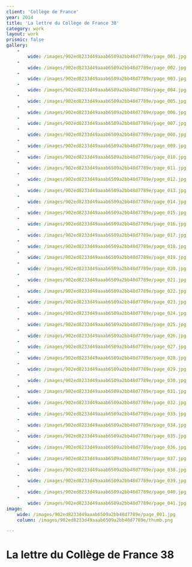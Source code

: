 ```yaml
---
client: 'Collège de France'
year: 2014
title: 'La lettre du Collège de France 38'
category: work
layout: work
prismic: false
gallery:
    -
        wide: /images/902ed8233d49aaab6509a2bb48d7789e/page_001.jpg
    -
        wide: /images/902ed8233d49aaab6509a2bb48d7789e/page_002.jpg
    -
        wide: /images/902ed8233d49aaab6509a2bb48d7789e/page_003.jpg
    -
        wide: /images/902ed8233d49aaab6509a2bb48d7789e/page_004.jpg
    -
        wide: /images/902ed8233d49aaab6509a2bb48d7789e/page_005.jpg
    -
        wide: /images/902ed8233d49aaab6509a2bb48d7789e/page_006.jpg
    -
        wide: /images/902ed8233d49aaab6509a2bb48d7789e/page_007.jpg
    -
        wide: /images/902ed8233d49aaab6509a2bb48d7789e/page_008.jpg
    -
        wide: /images/902ed8233d49aaab6509a2bb48d7789e/page_009.jpg
    -
        wide: /images/902ed8233d49aaab6509a2bb48d7789e/page_010.jpg
    -
        wide: /images/902ed8233d49aaab6509a2bb48d7789e/page_011.jpg
    -
        wide: /images/902ed8233d49aaab6509a2bb48d7789e/page_012.jpg
    -
        wide: /images/902ed8233d49aaab6509a2bb48d7789e/page_013.jpg
    -
        wide: /images/902ed8233d49aaab6509a2bb48d7789e/page_014.jpg
    -
        wide: /images/902ed8233d49aaab6509a2bb48d7789e/page_015.jpg
    -
        wide: /images/902ed8233d49aaab6509a2bb48d7789e/page_016.jpg
    -
        wide: /images/902ed8233d49aaab6509a2bb48d7789e/page_017.jpg
    -
        wide: /images/902ed8233d49aaab6509a2bb48d7789e/page_018.jpg
    -
        wide: /images/902ed8233d49aaab6509a2bb48d7789e/page_019.jpg
    -
        wide: /images/902ed8233d49aaab6509a2bb48d7789e/page_020.jpg
    -
        wide: /images/902ed8233d49aaab6509a2bb48d7789e/page_021.jpg
    -
        wide: /images/902ed8233d49aaab6509a2bb48d7789e/page_022.jpg
    -
        wide: /images/902ed8233d49aaab6509a2bb48d7789e/page_023.jpg
    -
        wide: /images/902ed8233d49aaab6509a2bb48d7789e/page_024.jpg
    -
        wide: /images/902ed8233d49aaab6509a2bb48d7789e/page_025.jpg
    -
        wide: /images/902ed8233d49aaab6509a2bb48d7789e/page_026.jpg
    -
        wide: /images/902ed8233d49aaab6509a2bb48d7789e/page_027.jpg
    -
        wide: /images/902ed8233d49aaab6509a2bb48d7789e/page_028.jpg
    -
        wide: /images/902ed8233d49aaab6509a2bb48d7789e/page_029.jpg
    -
        wide: /images/902ed8233d49aaab6509a2bb48d7789e/page_030.jpg
    -
        wide: /images/902ed8233d49aaab6509a2bb48d7789e/page_031.jpg
    -
        wide: /images/902ed8233d49aaab6509a2bb48d7789e/page_032.jpg
    -
        wide: /images/902ed8233d49aaab6509a2bb48d7789e/page_033.jpg
    -
        wide: /images/902ed8233d49aaab6509a2bb48d7789e/page_034.jpg
    -
        wide: /images/902ed8233d49aaab6509a2bb48d7789e/page_035.jpg
    -
        wide: /images/902ed8233d49aaab6509a2bb48d7789e/page_036.jpg
    -
        wide: /images/902ed8233d49aaab6509a2bb48d7789e/page_037.jpg
    -
        wide: /images/902ed8233d49aaab6509a2bb48d7789e/page_038.jpg
    -
        wide: /images/902ed8233d49aaab6509a2bb48d7789e/page_039.jpg
    -
        wide: /images/902ed8233d49aaab6509a2bb48d7789e/page_040.jpg
    -
        wide: /images/902ed8233d49aaab6509a2bb48d7789e/page_041.jpg
image:
    wide: /images/902ed8233d49aaab6509a2bb48d7789e/page_001.jpg
    column: /images/902ed8233d49aaab6509a2bb48d7789e/thumb.png

---
```

# La lettre du Collège de France 38
